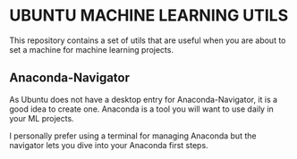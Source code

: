 # UBUNTU MACHINE LEARNING UTILS

This repository contains a set of utils that are useful when you are about to set a machine for machine learning projects.

## Anaconda-Navigator
As Ubuntu does not have a desktop entry for Anaconda-Navigator, it is a good idea to create one. Anaconda is a tool you will want to use daily in your ML projects. 

I personally prefer using a terminal for managing Anaconda but the navigator lets you dive into your Anaconda first steps.
